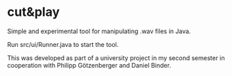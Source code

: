 # cut&play
Simple and experimental tool for manipulating .wav files in Java.

Run src/ui/Runner.java to start the tool.

This was developed as part of a university project in my second semester in cooperation with Philipp Götzenberger and Daniel Binder.
